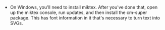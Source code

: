 * On Windows, you'll need to install miktex. After you've done that, open up the miktex console, run updates, and then install the cm-super package. This has font information in it that's necessary to turn text into SVGs.